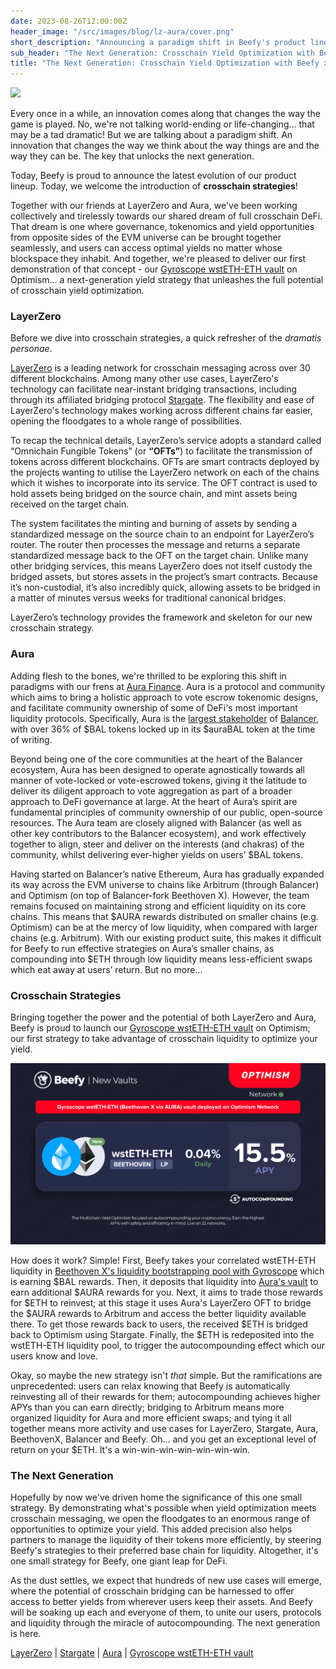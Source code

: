 ```yaml
---
date: 2023-08-26T12:00:00Z
header_image: "/src/images/blog/lz-aura/cover.png"
short_description: "Announcing a paradigm shift in Beefy's product lineup, with the introduction of LayerZero crosschain strategies in partnership with Aura Finance."
sub_header: "The Next Generation: Crosschain Yield Optimization with Beefy x LayerZero x Aura"
title: "The Next Generation: Crosschain Yield Optimization with Beefy x LayerZero x Aura"
---
```


![](/src/images/blog/lz-aura/cover.png)

Every once in a while, an innovation comes along that changes the way the game is played. No, we're not talking world-ending or life-changing... that may be a tad dramatic! But we are talking about a paradigm shift. An innovation that changes the way we think about the way things are and the way they can be. The key that unlocks the next generation.

Today, Beefy is proud to announce the latest evolution of our product lineup. Today, we welcome the introduction of **crosschain strategies**! 

Together with our friends at LayerZero and Aura, we've been working collectively and tirelessly towards our shared dream of full crosschain DeFi. That dream is one where governance, tokenomics and yield opportunities from opposite sides of the EVM universe can be brought together seamlessly, and users can access optimal yields no matter whose blockspace they inhabit. And together, we're pleased to deliver our first demonstration of that concept - our [Gyroscope wstETH-ETH vault](https://app.beefy.finance/vault/beets-eclp-wsteth-eth) on Optimism... a next-generation yield strategy that unleashes the full potential of crosschain yield optimization.

### LayerZero

Before we dive into crosschain strategies, a quick refresher of the *dramatis personae*.

[LayerZero](https://layerzero.network/) is a leading network for crosschain messaging across over 30 different blockchains. Among many other use cases, LayerZero's technology can facilitate near-instant bridging transactions, including through its affiliated bridging protocol [Stargate](https://stargate.finance/). The flexibility and ease of LayerZero's technology makes working across different chains far easier, opening the floodgates to a whole range of possibilities.

To recap the technical details, LayerZero’s service adopts a standard called “Omnichain Fungible Tokens” (or **“OFTs”**) to facilitate the transmission of tokens across different blockchains. OFTs are smart contracts deployed by the projects wanting to utilise the LayerZero network on each of the chains which it wishes to incorporate into its service. The OFT contract is used to hold assets being bridged on the source chain, and mint assets being received on the target chain.

The system facilitates the minting and burning of assets by sending a standardized message on the source chain to an endpoint for LayerZero’s router. The router then processes the message and returns a separate standardized message back to the OFT on the target chain. Unlike many other bridging services, this means LayerZero does not itself custody the bridged assets, but stores assets in the project’s smart contracts. Because it’s non-custodial, it’s also incredibly quick, allowing assets to be bridged in a matter of minutes versus weeks for traditional canonical bridges.

LayerZero’s technology provides the framework and skeleton for our new crosschain strategy.

### Aura

Adding flesh to the bones, we're thrilled to be exploring this shift in paradigms with our frens at [Aura Finance](https://aura.finance/). Aura is a protocol and community which aims to bring a holistic approach to vote escrow tokenomic designs, and facilitate community ownership of some of DeFi's most important liquidity protocols. Specifically, Aura is the [largest stakeholder](https://www.defiwars.xyz/wars/balancer) of [Balancer](https://balancer.fi/), with over 36% of $BAL tokens locked up in its $auraBAL token at the time of writing.

Beyond being one of the core communities at the heart of the Balancer ecosystem, Aura has been designed to operate agnostically towards all manner of vote-locked or vote-escrowed tokens, giving it the latitude to deliver its diligent approach to vote aggregation as part of a broader approach to DeFi governance at large. At the heart of Aura’s spirit are fundamental principles of community ownership of our public, open-source resources. The Aura team are closely aligned with Balancer (as well as other key contributors to the Balancer ecosystem), and work effectively together to align, steer and deliver on the interests (and chakras) of the community, whilst delivering ever-higher yields on users’ $BAL tokens.

Having started on Balancer’s native Ethereum, Aura has gradually expanded its way across the EVM universe to chains like Arbitrum (through Balancer) and Optimism (on top of Balancer-fork Beethoven X). However, the team remains focused on maintaining strong and efficient liquidity on its core chains. This means that $AURA rewards distributed on smaller chains (e.g. Optimism) can be at the mercy of low liquidity, when compared with larger chains (e.g. Arbitrum). With our existing product suite, this makes it difficult for Beefy to run effective strategies on Aura’s smaller chains, as compounding into $ETH through low liquidity means less-efficient swaps which eat away at users’ return. But no more…

### Crosschain Strategies

Bringing together the power and the potential of both LayerZero and Aura, Beefy is proud to launch our [Gyroscope wstETH-ETH vault](https://app.beefy.finance/vault/beets-eclp-wsteth-eth) on Optimism; our first strategy to take advantage of crosschain liquidity to optimize your yield. 

![](/src/images/blog/lz-aura/vault.png)

How does it work? Simple! First, Beefy takes your correlated wstETH-ETH liquidity in [Beethoven X's liquidity bootstrapping pool with Gyroscope](https://op.beets.fi/pool/0x7ca75bdea9dede97f8b13c6641b768650cb837820002000000000000000000d5) which is earning $BAL rewards. Then, it deposits that liquidity into [Aura's vault](https://app.aura.finance/#/10/pool/6) to earn additional $AURA rewards for you. Next, it aims to trade those rewards for $ETH to reinvest; at this stage it uses Aura's LayerZero OFT to bridge the $AURA rewards to Arbitrum and access the better liquidity available there. To get those rewards back to users, the received $ETH is bridged back to Optimism using Stargate. Finally, the $ETH is redeposited into the wstETH-ETH liquidity pool, to trigger the autocompounding effect which our users know and love.

Okay, so maybe the new strategy isn't *that* simple. But the ramifications are unprecedented: users can relax knowing that Beefy is automatically reinvesting all of their rewards for them; autocompounding achieves higher APYs than you can earn directly; bridging to Arbitrum means more organized liquidity for Aura and more efficient swaps; and tying it all together means more activity and use cases for LayerZero, Stargate, Aura, BeethovenX, Balancer and Beefy. Oh... and you get an exceptional level of return on your $ETH. It's a win-win-win-win-win-win-win.

### The Next Generation

Hopefully by now we've driven home the significance of this one small strategy. By demonstrating what's possible when yield optimization meets crosschain messaging, we open the floodgates to an enormous range of opportunities to optimize your yield. This added precision also helps partners to manage the liquidity of their tokens more efficiently, by steering Beefy's strategies to their preferred base chain for liquidity. Altogether, it's one small strategy for Beefy, one giant leap for DeFi.

As the dust settles, we expect that hundreds of new use cases will emerge, where the potential of crosschain bridging can be harnessed to offer access to better yields from wherever users keep their assets. And Beefy will be soaking up each and everyone of them, to unite our users, protocols and liquidity through the miracle of autocompounding. The next generation is here.

[LayerZero](https://layerzero.network/) | [Stargate](https://stargate.finance/) | [Aura](https://aura.finance/) | [Gyroscope wstETH-ETH vault](https://app.beefy.finance/vault/beets-eclp-wsteth-eth)